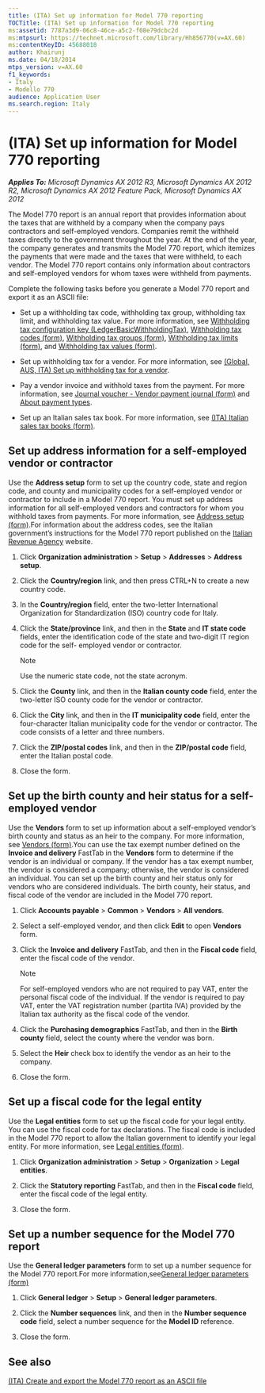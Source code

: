 ```yaml
---
title: (ITA) Set up information for Model 770 reporting
TOCTitle: (ITA) Set up information for Model 770 reporting
ms:assetid: 7787a3d9-06c8-46ce-a5c2-f08e79dcbc2d
ms:mtpsurl: https://technet.microsoft.com/library/Hh856770(v=AX.60)
ms:contentKeyID: 45688018
author: Khairunj
ms.date: 04/18/2014
mtps_version: v=AX.60
f1_keywords:
- Italy
- Modello 770
audience: Application User
ms.search.region: Italy
---
```


# (ITA) Set up information for Model 770 reporting 


_**Applies To:** Microsoft Dynamics AX 2012 R3, Microsoft Dynamics AX 2012 R2, Microsoft Dynamics AX 2012 Feature Pack, Microsoft Dynamics AX 2012_

The Model 770 report is an annual report that provides information about the taxes that are withheld by a company when the company pays contractors and self-employed vendors. Companies remit the withheld taxes directly to the government throughout the year. At the end of the year, the company generates and transmits the Model 770 report, which itemizes the payments that were made and the taxes that were withheld, to each vendor. The Model 770 report contains only information about contractors and self-employed vendors for whom taxes were withheld from payments.

Complete the following tasks before you generate a Model 770 report and export it as an ASCII file:

  - Set up a withholding tax code, withholding tax group, withholding tax limit, and withholding tax value. For more information, see [Withholding tax configuration key (LedgerBasicWithholdingTax)](withholding-tax-configuration-key-ledgerbasicwithholdingtax.md), [Withholding tax codes (form)](https://technet.microsoft.com/library/aa585361\(v=ax.60\)), [Withholding tax groups (form)](https://technet.microsoft.com/library/aa591973\(v=ax.60\)), [Withholding tax limits (form)](https://technet.microsoft.com/library/aa592034\(v=ax.60\)), and [Withholding tax values (form)](https://technet.microsoft.com/library/aa615586\(v=ax.60\)).

  - Set up withholding tax for a vendor. For more information, see [(Global, AUS, ITA) Set up withholding tax for a vendor](global-aus-ita-set-up-withholding-tax-for-a-vendor.md).

  - Pay a vendor invoice and withhold taxes from the payment. For more information, see [Journal voucher - Vendor payment journal (form)](https://technet.microsoft.com/library/aa599011\(v=ax.60\)) and [About payment types](about-payment-types.md).

  - Set up an Italian sales tax book. For more information, see [(ITA) Italian sales tax books (form)](https://technet.microsoft.com/library/aa620738\(v=ax.60\)).

## Set up address information for a self-employed vendor or contractor

Use the **Address setup** form to set up the country code, state and region code, and county and municipality codes for a self-employed vendor or contractor to include in a Model 770 report. You must set up address information for all self-employed vendors and contractors for whom you withhold taxes from payments. For more information, see [Address setup (form)](https://technet.microsoft.com/library/hh209301\(v=ax.60\)).For information about the address codes, see the Italian government’s instructions for the Model 770 report published on the [Italian Revenue Agency](http://www.agenziaentrate.gov.it/wps/wcm/connect/nsilib/nsi/strumenti/modelli/modelli+di+dichiarazione+2010/770_2010+semplificato/) website.

1.  Click **Organization administration** \> **Setup** \> **Addresses** \> **Address setup**.

2.  Click the **Country/region** link, and then press CTRL+N to create a new country code.

3.  In the **Country/region** field, enter the two-letter International Organization for Standardization (ISO) country code for Italy.

4.  Click the **State/province** link, and then in the **State** and **IT state code** fields, enter the identification code of the state and two-digit IT region code for the self- employed vendor or contractor.
    

    > [!NOTE]
    > <P>Use the numeric state code, not the state acronym.</P>



5.  Click the **County** link, and then in the **Italian county code** field, enter the two-letter ISO county code for the vendor or contractor.

6.  Click the **City** link, and then in the **IT municipality code** field, enter the four-character Italian municipality code for the vendor or contractor. The code consists of a letter and three numbers.

7.  Click the **ZIP/postal codes** link, and then in the **ZIP/postal code** field, enter the Italian postal code.

8.  Close the form.

## Set up the birth county and heir status for a self-employed vendor

Use the **Vendors** form to set up information about a self-employed vendor’s birth county and status as an heir to the company. For more information, see [Vendors (form)](https://technet.microsoft.com/library/aa592162\(v=ax.60\)).You can use the tax exempt number defined on the **Invoice and delivery** FastTab in the **Vendors** form to determine if the vendor is an individual or company. If the vendor has a tax exempt number, the vendor is considered a company; otherwise, the vendor is considered an individual. You can set up the birth county and heir status only for vendors who are considered individuals. The birth county, heir status, and fiscal code of the vendor are included in the Model 770 report.

1.  Click **Accounts payable** \> **Common** \> **Vendors** \> **All vendors**.

2.  Select a self-employed vendor, and then click **Edit** to open **Vendors** form.

3.  Click the **Invoice and delivery** FastTab, and then in the **Fiscal code** field, enter the fiscal code of the vendor.
    

    > [!NOTE]
    > <P>For self-employed vendors who are not required to pay VAT, enter the personal fiscal code of the individual. If the vendor is required to pay VAT, enter the VAT registration number (partita IVA) provided by the Italian tax authority as the fiscal code of the vendor.</P>



4.  Click the **Purchasing demographics** FastTab, and then in the **Birth county** field, select the county where the vendor was born.

5.  Select the **Heir** check box to identify the vendor as an heir to the company.

6.  Close the form.

## Set up a fiscal code for the legal entity

Use the **Legal entities** form to set up the fiscal code for your legal entity. You can use the fiscal code for tax declarations. The fiscal code is included in the Model 770 report to allow the Italian government to identify your legal entity. For more information, see [Legal entities (form)](https://technet.microsoft.com/library/hh242860\(v=ax.60\)).

1.  Click **Organization administration** \> **Setup** \> **Organization** \> **Legal entities**.

2.  Click the **Statutory reporting** FastTab, and then in the **Fiscal code** field, enter the fiscal code of the legal entity.

3.  Close the form.

## Set up a number sequence for the Model 770 report

Use the **General ledger parameters** form to set up a number sequence for the Model 770 report.For more information,see[General ledger parameters (form)](https://technet.microsoft.com/library/aa557286\(v=ax.60\))

1.  Click **General ledger** \> **Setup** \> **General ledger parameters**.

2.  Click the **Number sequences** link, and then in the **Number sequence code** field, select a number sequence for the **Model ID** reference.

3.  Close the form.

## See also

[(ITA) Create and export the Model 770 report as an ASCII file](ita-create-and-export-the-model-770-report-as-an-ascii-file.md)

  


